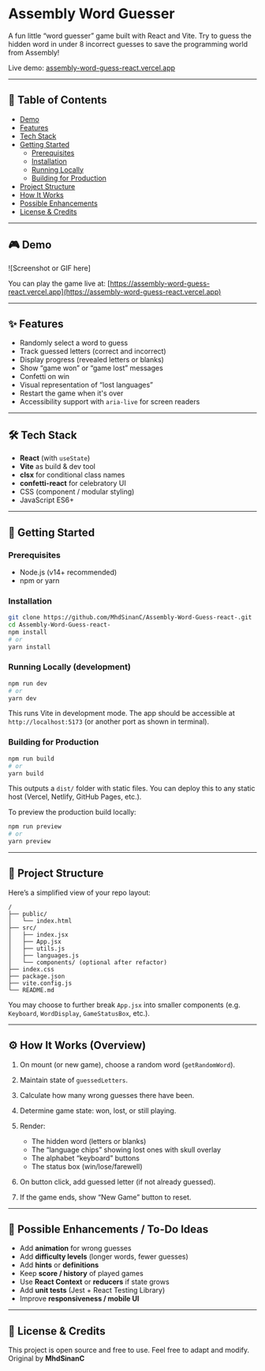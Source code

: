 
# Assembly Word Guesser

A fun little “word guesser” game built with React and Vite. Try to guess the hidden word in under 8 incorrect guesses to save the programming world from Assembly!  

Live demo: [assembly-word-guess-react.vercel.app](https://assembly-word-guess-react.vercel.app)  

---

## 🧩 Table of Contents

- [Demo](#demo)  
- [Features](#features)  
- [Tech Stack](#tech-stack)  
- [Getting Started](#getting-started)  
  - [Prerequisites](#prerequisites)  
  - [Installation](#installation)  
  - [Running Locally](#running-locally)  
  - [Building for Production](#building-for-production)  
- [Project Structure](#project-structure)  
- [How It Works](#how-it-works)  
- [Possible Enhancements](#possible-enhancements)  
- [License & Credits](#license--credits)  

---

## 🎮 Demo

![Screenshot or GIF here]  

You can play the game live at: [https://assembly-word-guess-react.vercel.app](https://assembly-word-guess-react.vercel.app)  

---

## ✨ Features

- Randomly select a word to guess  
- Track guessed letters (correct and incorrect)  
- Display progress (revealed letters or blanks)  
- Show “game won” or “game lost” messages  
- Confetti on win  
- Visual representation of “lost languages”  
- Restart the game when it's over  
- Accessibility support with `aria-live` for screen readers  

---

## 🛠 Tech Stack

- **React** (with `useState`)  
- **Vite** as build & dev tool  
- **clsx** for conditional class names  
- **confetti-react** for celebratory UI  
- CSS (component / modular styling)  
- JavaScript ES6+  

---

## 🚀 Getting Started

### Prerequisites

- Node.js (v14+ recommended)  
- npm or yarn  

### Installation

```bash
git clone https://github.com/MhdSinanC/Assembly-Word-Guess-react-.git
cd Assembly-Word-Guess-react-
npm install
# or
yarn install
````

### Running Locally (development)

```bash
npm run dev
# or
yarn dev
```

This runs Vite in development mode. The app should be accessible at `http://localhost:5173` (or another port as shown in terminal).

### Building for Production

```bash
npm run build
# or
yarn build
```

This outputs a `dist/` folder with static files. You can deploy this to any static host (Vercel, Netlify, GitHub Pages, etc.).

To preview the production build locally:

```bash
npm run preview
# or
yarn preview
```

---

## 📁 Project Structure

Here’s a simplified view of your repo layout:

```
/
├── public/
│   └── index.html
├── src/
│   ├── index.jsx
│   ├── App.jsx
│   ├── utils.js
│   ├── languages.js
│   └── components/ (optional after refactor)
├── index.css
├── package.json
├── vite.config.js
└── README.md
```

You may choose to further break `App.jsx` into smaller components (e.g. `Keyboard`, `WordDisplay`, `GameStatusBox`, etc.).

---

## ⚙️ How It Works (Overview)

1. On mount (or new game), choose a random word (`getRandomWord`).
2. Maintain state of `guessedLetters`.
3. Calculate how many wrong guesses there have been.
4. Determine game state: won, lost, or still playing.
5. Render:

   * The hidden word (letters or blanks)
   * The “language chips” showing lost ones with skull overlay
   * The alphabet “keyboard” buttons
   * The status box (win/lose/farewell)
6. On button click, add guessed letter (if not already guessed).
7. If the game ends, show “New Game” button to reset.

---

## 🔮 Possible Enhancements / To-Do Ideas

* Add **animation** for wrong guesses
* Add **difficulty levels** (longer words, fewer guesses)
* Add **hints** or **definitions**
* Keep **score / history** of played games
* Use **React Context** or **reducers** if state grows
* Add **unit tests** (Jest + React Testing Library)
* Improve **responsiveness / mobile UI**

---

## 📜 License & Credits

This project is open source and free to use. Feel free to adapt and modify.
Original by **MhdSinanC**
